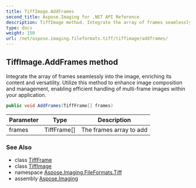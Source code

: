 ```yaml
---
title: TiffImage.AddFrames
second_title: Aspose.Imaging for .NET API Reference
description: TiffImage method. Integrate the array of frames seamlessly into the image enriching its content and versatility. Utilize this method to enhance image composition and management enabling efficient handling of multiframe images within your application
type: docs
weight: 150
url: /net/aspose.imaging.fileformats.tiff/tiffimage/addframes/
---
```

## TiffImage.AddFrames method

Integrate the array of frames seamlessly into the image, enriching its content and versatility. Utilize this method to enhance image composition and management, enabling efficient handling of multi-frame images within your application.

```csharp
public void AddFrames(TiffFrame[] frames)
```

| Parameter | Type | Description |
| --- | --- | --- |
| frames | TiffFrame[] | The frames array to add |

### See Also

* class [TiffFrame](../../tiffframe/)
* class [TiffImage](../)
* namespace [Aspose.Imaging.FileFormats.Tiff](../../tiffimage/)
* assembly [Aspose.Imaging](../../../)


